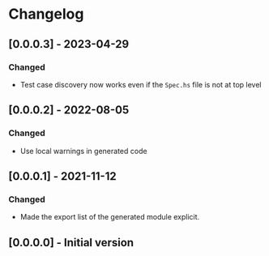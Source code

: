 # Changelog

## [0.0.0.3] - 2023-04-29

### Changed

* Test case discovery now works even if the `Spec.hs` file is not at top level

## [0.0.0.2] - 2022-08-05

### Changed

* Use local warnings in generated code

## [0.0.0.1] - 2021-11-12

### Changed

* Made the export list of the generated module explicit.

## [0.0.0.0] - Initial version
